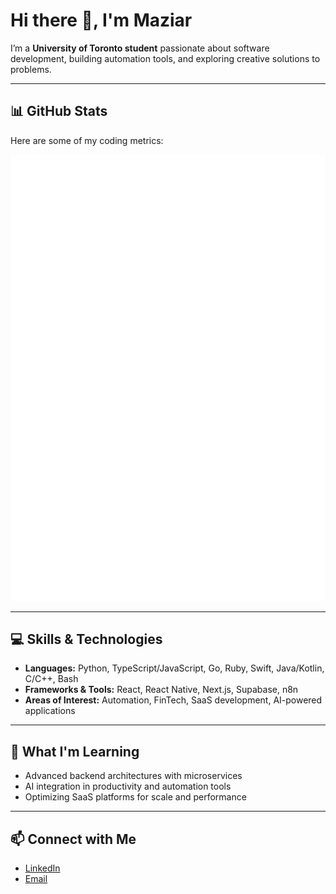# Hi there 👋, I'm Maziar

I’m a **University of Toronto student** passionate about software development, building automation tools, and exploring creative solutions to problems.

---

## 📊 GitHub Stats

Here are some of my coding metrics:

![GitHub Metrics](https://github.com/maziar81/maziar81/raw/main/main.svg)

---

## 💻 Skills & Technologies

- **Languages:** Python, TypeScript/JavaScript, Go, Ruby, Swift, Java/Kotlin, C/C++, Bash  
- **Frameworks & Tools:** React, React Native, Next.js, Supabase, n8n  
- **Areas of Interest:** Automation, FinTech, SaaS development, AI-powered applications

---

## 🌱 What I'm Learning

- Advanced backend architectures with microservices  
- AI integration in productivity and automation tools  
- Optimizing SaaS platforms for scale and performance

---

## 📫 Connect with Me

- [LinkedIn](https://www.linkedin.com/in/mmehrafza)  
- [Email](mailto:maziarmehrafza257@gmail.com)

